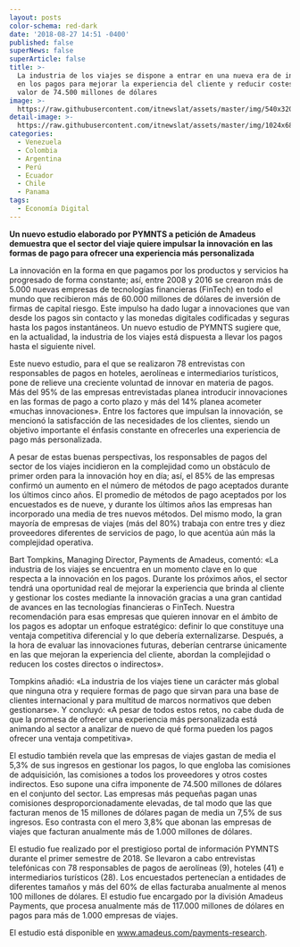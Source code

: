 ```yaml
---
layout: posts
color-schema: red-dark
date: '2018-08-27 14:51 -0400'
published: false
superNews: false
superArticle: false
title: >-
  La industria de los viajes se dispone a entrar en una nueva era de innovación
  en los pagos para mejorar la experiencia del cliente y reducir costes por
  valor de 74.500 millones de dólares 
image: >-
  https://raw.githubusercontent.com/itnewslat/assets/master/img/540x320/Pago-NFC-p.jpg
detail-image: >-
  https://raw.githubusercontent.com/itnewslat/assets/master/img/1024x680/Pago-NFC-g.jpg
categories:
  - Venezuela
  - Colombia
  - Argentina
  - Perú
  - Ecuador
  - Chile
  - Panama
tags:
  - Economía Digital
---
```

**Un nuevo estudio elaborado por PYMNTS a petición de Amadeus demuestra que el sector del viaje quiere impulsar la innovación en las formas de pago para ofrecer una experiencia más personalizada**

La innovación en la forma en que pagamos por los productos y servicios ha progresado de forma constante; así, entre 2008 y 2016 se crearon más de 5.000 nuevas empresas de tecnologías financieras (FinTech) en todo el mundo que recibieron más de 60.000 millones de dólares de inversión de firmas de capital riesgo. Este impulso ha dado lugar a innovaciones que van desde los pagos sin contacto y las monedas digitales codificadas y seguras hasta los pagos instantáneos. Un nuevo estudio de PYMNTS sugiere que, en la actualidad, la industria de los viajes está dispuesta a llevar los pagos hasta el siguiente nivel.

Este nuevo estudio, para el que se realizaron 78 entrevistas con responsables de pagos en hoteles, aerolíneas e intermediarios turísticos, pone de relieve una creciente voluntad de innovar en materia de pagos. Más del 95% de las empresas entrevistadas planea introducir innovaciones en las formas de pago a corto plazo y más del 14% planea acometer «muchas innovaciones». Entre los factores que impulsan la innovación, se mencionó la satisfacción de las necesidades de los clientes, siendo un objetivo importante el énfasis constante en ofrecerles una experiencia de pago más personalizada.

A pesar de estas buenas perspectivas, los responsables de pagos del sector de los viajes incidieron en la complejidad como un obstáculo de primer orden para la innovación hoy en día; así, el 85% de las empresas confirmó un aumento en el número de métodos de pago aceptados durante los últimos cinco años. El promedio de métodos de pago aceptados por los encuestados es de nueve, y durante los últimos años las empresas han incorporado una media de tres nuevos métodos. Del mismo modo, la gran mayoría de empresas de viajes (más del 80%) trabaja con entre tres y diez proveedores diferentes de servicios de pago, lo que acentúa aún más la complejidad operativa.

Bart Tompkins, Managing Director, Payments de Amadeus, comentó: «La industria de los viajes se encuentra en un momento clave en lo que respecta a la innovación en los pagos. Durante los próximos años, el sector tendrá una oportunidad real de mejorar la experiencia que brinda al cliente y gestionar los costes mediante la innovación gracias a una gran cantidad de avances en las tecnologías financieras o FinTech. Nuestra recomendación para esas empresas que quieren innovar en el ámbito de los pagos es adoptar un enfoque estratégico: definir lo que constituye una ventaja competitiva diferencial y lo que debería externalizarse. Después, a la hora de evaluar las innovaciones futuras, deberían centrarse únicamente en las que mejoran la experiencia del cliente, abordan la complejidad o reducen los costes directos o indirectos». 

Tompkins añadió: «La industria de los viajes tiene un carácter más global que ninguna otra y requiere formas de pago que sirvan para una base de clientes internacional y para multitud de marcos normativos que deben gestionarse». Y concluyó: «A pesar de todos estos retos, no cabe duda de que la promesa de ofrecer una experiencia más personalizada está animando al sector a analizar de nuevo de qué forma pueden los pagos ofrecer una ventaja competitiva».

El estudio también revela que las empresas de viajes gastan de media el 5,3% de sus ingresos en gestionar los pagos, lo que engloba las comisiones de adquisición, las comisiones a todos los proveedores y otros costes indirectos. Eso supone una cifra imponente de 74.500 millones de dólares en el conjunto del sector. Las empresas más pequeñas pagan unas comisiones desproporcionadamente elevadas, de tal modo que las que facturan menos de 15 millones de dólares pagan de media un 7,5% de sus ingresos. Eso contrasta con el mero 3,8% que abonan las empresas de viajes que facturan anualmente más de 1.000 millones de dólares.

El estudio fue realizado por el prestigioso portal de información PYMNTS durante el primer semestre de 2018. Se llevaron a cabo entrevistas telefónicas con 78 responsables de pagos de aerolíneas (9), hoteles (41) e intermediarios turísticos (28). Los encuestados pertenecían a entidades de diferentes tamaños y más del 60% de ellas facturaba anualmente al menos 100 millones de dólares. El estudio fue encargado por la división Amadeus Payments, que procesa anualmente más de 117.000 millones de dólares en pagos para más de 1.000 empresas de viajes.

El estudio está disponible en www.amadeus.com/payments-research.
